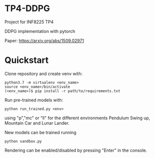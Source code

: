# TP4-DDPG
Project for INF8225 TP4

DDPG implementation with pytorch

Paper: https://arxiv.org/abs/1509.02971


# Quickstart
Clone repository and create venv with:
```
python3.7 -m virtualenv <env_name>
source <env_name>/bin/activate
(<env_name>)$ pip install -r path/to/requirements.txt
```
Run pre-trained models with:

```
python run_trained.py <env>
```
using "p","mc" or "ll" for the different environments
Pendulum Swing up, Mountain Car and Lunar Lander.

New models can be trained running

```
python sandbox.py
```
Rendering can be enabled/disabled by pressing "Enter" in the console.
